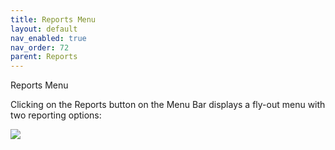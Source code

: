 ```yaml
---
title: Reports Menu
layout: default
nav_enabled: true
nav_order: 72
parent: Reports
---
```


Reports Menu

Clicking on the Reports button on the Menu Bar displays a fly-out menu with two reporting options:

![](media/Print-Reports-Button-and-Menu-1.png)
